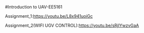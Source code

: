 #Introduction to UAV-EE5161

Assignment_1:https://youtu.be/L8x941uoiGc




Assignment_2(WIFI UGV CONTROL):https://youtu.be/sRjIYwzvGaA
